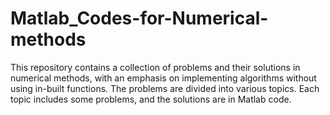# Matlab_Codes-for-Numerical-methods

This repository contains a collection of problems and their solutions in numerical methods, with an emphasis on implementing algorithms without using in-built functions. The problems are divided into various topics. Each topic includes some problems, and the solutions are in Matlab code.
